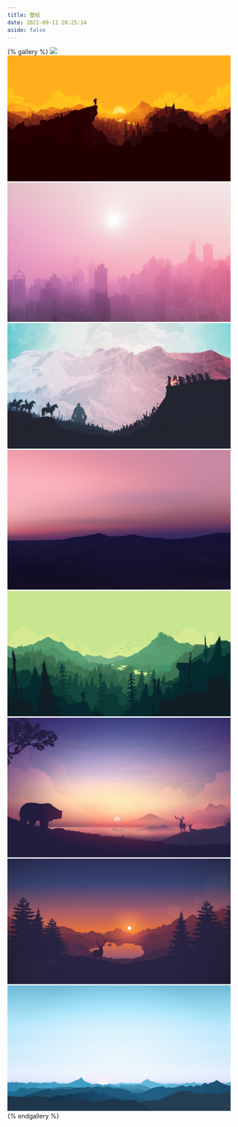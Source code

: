 ```yaml
---
title: 壁纸
date: 2021-09-11 20:25:14
aside: false
---
```


{% gallery %}
![](01/1.jpg)
![](01/2.jpg)
![](01/3.jpg)
![](01/4.jpg)
![](01/5.jpg)
![](01/6.jpg)
![](01/7.jpg)
![](01/8.jpg)
![](01/9.jpg)
{% endgallery %}

